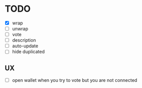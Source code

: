 # TODO

- [x] wrap
- [ ] unwrap
- [ ] vote
- [ ] description
- [ ] auto-update
- [ ] hide duplicated

## UX

- [ ] open wallet when you try to vote but you are not connected

